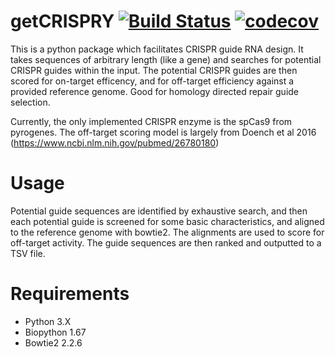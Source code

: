 # getCRISPRY [![Build Status](https://travis-ci.org/asistradition/getCRISPRY.svg?branch=master)](https://travis-ci.org/asistradition/getCRISPRY) [![codecov](https://codecov.io/gh/asistradition/getCRISPRY/branch/master/graph/badge.svg)](https://codecov.io/gh/asistradition/getCRISPRY)

This is a python package which facilitates CRISPR guide RNA design. 
It takes sequences of arbitrary length (like a gene) and searches for potential CRISPR guides within the input.
The potential CRISPR guides are then scored for on-target efficency, and for off-target efficiency against a provided
reference genome. Good for homology directed repair guide selection.

Currently, the only implemented CRISPR enzyme is the spCas9 from pyrogenes. The off-target scoring model is largely from
Doench et al 2016 (https://www.ncbi.nlm.nih.gov/pubmed/26780180)

# Usage

Potential guide sequences are identified by exhaustive search, and then each potential guide is screened for some basic
characteristics, and aligned to the reference genome with bowtie2. The alignments are used to score for off-target activity.
The guide sequences are then ranked and outputted to a TSV file.

# Requirements

- Python 3.X
- Biopython 1.67
- Bowtie2 2.2.6
